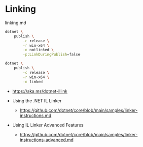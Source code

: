 # Linking

linking.md

```bash
dotnet \
    publish \
        -c release \
        -r win-x64 \
        -o notlinked \
        -p:LinkDuringPublish=false
```

```bash
dotnet \
    publish \
        -c release \
        -r win-x64 \
        -o linked
```

*   https://aka.ms/dotnet-illink

*   Using the .NET IL Linker

    *   https://github.com/dotnet/core/blob/main/samples/linker-instructions.md

*   Using IL Linker Advanced Features

    *   https://github.com/dotnet/core/blob/main/samples/linker-instructions-advanced.md
